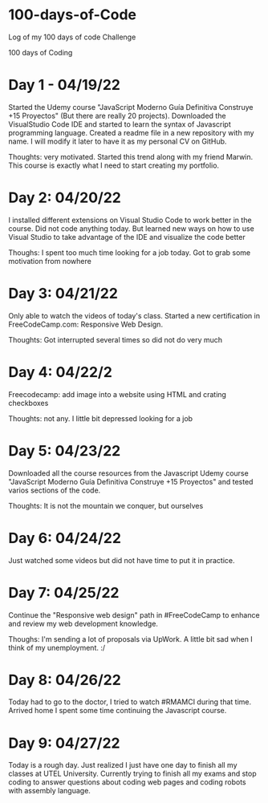 # 100-days-of-Code
Log of my 100 days of code Challenge

100 days of Coding 

# Day 1 - 04/19/22

Started the Udemy course "JavaScript Moderno Guía Definitiva Construye +15 Proyectos" (But there are really 20 projects).
Downloaded the VisualStudio Code IDE and started to learn the syntax of Javascript programming language.
Created a readme file in a new repository with my name. I will modify it later to have it as my personal CV on GitHub.

Thoughts: very motivated. Started this trend along with my friend Marwin. This course is exactly what I need to start creating my portfolio.

# Day 2: 04/20/22

I installed different extensions on Visual Studio Code to work better in the course. Did not code anything today. But learned new ways on how to use Visual Studio to take advantage of the IDE and visualize the code better

Thoughs: I spent too much time looking for a job today. Got to grab some motivation from nowhere

# Day 3: 04/21/22

Only able to watch the videos of today's class. Started a new certification in FreeCodeCamp.com: Responsive Web Design. 

Thoughts: Got interrupted several times so did not do very much 

# Day 4: 04/22/2

Freecodecamp: add image into a website using HTML and crating checkboxes

Thoughts: not any. I little bit depressed looking for a job

# Day 5: 04/23/22

Downloaded all the course resources from the Javascript Udemy course "JavaScript Moderno Guía Definitiva Construye +15 Proyectos" and tested varios sections of the code. 

Thoughts: It is not the mountain we conquer, but ourselves

# Day 6: 04/24/22

Just watched some videos but did not have time to put it in practice. 

# Day 7: 04/25/22

Continue the "Responsive web design" path in #FreeCodeCamp to enhance and review my web development knowledge.

Thoughs: I'm sending a lot of proposals via UpWork. A little bit sad when I think of my unemployment. 
:/
# Day 8: 04/26/22

Today had to go to the doctor, I tried to watch #RMAMCI during that time. Arrived home I spent some time continuing the Javascript course. 

# Day 9: 04/27/22

Today is a rough day. Just realized I just have one day to finish all my classes at UTEL University. Currently trying to finish all my exams and stop coding to answer questions about coding web pages and coding robots with assembly language.
